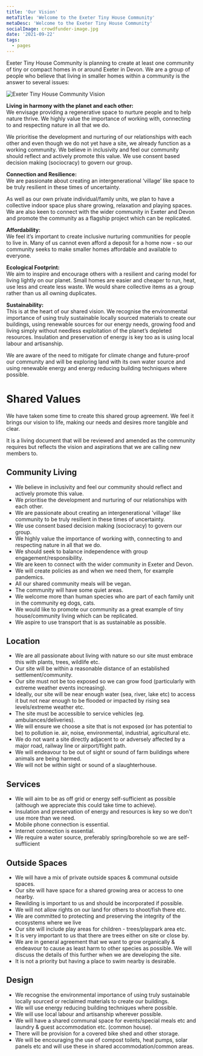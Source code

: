 ```yaml
---
title: 'Our Vision'
metaTitle: 'Welcome to the Exeter Tiny House Community'
metaDesc: 'Welcome to the Exeter Tiny House Community'
socialImage: crowdfunder-image.jpg
date: '2021-09-22'
tags:
  - pages
---
```


Exeter Tiny House Community is planning to create at least one community of tiny or compact homes in or around Exeter in Devon. We are a group of people who believe that living in smaller homes within a community is the answer to several issues:

![Exeter Tiny House Community Vision](/crowdfunder-image.jpg#right)

**Living in harmony with the planet and each other:**  
We envisage providing a regenerative space to nurture people and to help nature thrive. We highly value the importance of working with, connecting to and respecting nature in all that we do. 


We prioritise the development and nurturing of our relationships with each other and even though we do not yet have a site, we already function as a working community. We believe in inclusivity and feel our community should reflect and actively promote this value. We use consent based decision making (sociocracy) to govern our group. 

**Connection and Resilience:**  
We are passionate about creating an intergenerational ‘village’ like space to be truly resilient in these times of uncertainty. 

As well as our own private individual/family units, we plan to have a collective indoor space plus share growing, relaxation and playing spaces. We are also keen to connect with the wider community in Exeter and Devon and promote the community as a flagship project which can be replicated.

**Affordability:**  
We feel it’s important to create inclusive nurturing communities for people to live in. Many of us cannot even afford a deposit for a home now - so our community seeks to make smaller homes affordable and available to everyone. 

**Ecological Footprint:**  
We aim to inspire and encourage others with a resilient and caring model for living lightly on our planet. Small homes are easier and cheaper to run, heat, use less and create less waste. We would share collective items as a group rather than us all owning duplicates. 

**Sustainability:**  
This is at the heart of our shared vision. We recognise the environmental importance of using truly sustainable locally sourced materials to create our buildings, using renewable sources for our energy needs, growing food and living simply without needless exploitation of the planet’s depleted resources. Insulation and preservation of energy is key too as is using local labour and artisanship. 

We are aware of the need to mitigate for climate change and future-proof our community and will be exploring land with its own water source and using renewable energy and energy reducing building techniques where possible. 


# Shared Values

We have taken some time to create this shared group agreement. We feel it brings our vision to life, making our needs and desires more tangible and clear. 

It is a living document that will be reviewed and amended as the community requires but reflects the vision and aspirations that we are calling new members to.

## Community Living

- We believe in inclusivity and feel our community should reflect and actively promote this value.
- We prioritise the development and nurturing of our relationships with each other.
 - We are passionate about creating an intergenerational 'village' like community to be truly resilient in these times of uncertainty.
- We use consent based decision making (sociocracy) to govern our group.
- We highly value the importance of working with, connecting to and respecting nature in all that we do.
- We should seek to balance independence with group engagement/responsibility.
- We are keen to connect with the wider community in Exeter and Devon.
- We will create policies as and when we need them, for example pandemics.
- All our shared community meals will be vegan.
- The community will have some quiet areas.
- We welcome more than human species who are part of each family unit in the community eg dogs, cats.
- We would like to promote our community as a great example of tiny house/community living which can be replicated.
- We aspire to use transport that is as sustainable as possible.

## Location

- We are all passionate about living with nature so our site must embrace this with plants, trees, wildlife etc.
- Our site will be within a reasonable distance of an established settlement/community. 
- Our site must not be too exposed so we can grow food (particularly with extreme weather events increasing).
- Ideally, our site will be near enough water (sea, river, lake etc) to access it but not near enough to be flooded or impacted by rising sea levels/extreme weather etc.
- The site must be accessible to service vehicles (eg. ambulances/deliveries).
- We will ensure we choose a site that is not exposed (or has potential to be) to pollution ie. air, noise, environmental, industrial, agricultural etc.
- We do not want a site directly adjacent to or adversely affected by a major road, railway line or airport/flight path.
- We will endeavour to be out of sight or sound of farm buildings where animals are being harmed.
- We will not be within sight or sound of a slaughterhouse.

## Services

- We will aim to be as off grid or energy self-sufficient as possible (although we appreciate this could take time to achieve).
- Insulation and preservation of energy and resources is key so we don't use more than we need.
- Mobile phone connection is essential.
- Internet connection is essential.
- We require a water source, preferably spring/borehole so we are self-sufflicient

## Outside Spaces

- We will have a mix of private outside spaces & communal outside spaces.
- Our site will have space for a shared growing area or access to one nearby.
- Rewilding is important to us and should be incorporated if possible.
- We will not allow rights on our land for others to shoot/fish there etc.
- We are committed to protecting and preserving the integrity of the ecosystems where we live
- Our site will include play areas for children - trees/playpark area etc.
- It is very important to us that there are trees either on site or close by.
- We are in general agreement that we want to grow organically & endeavour to cause as least harm to other species as possible. We will discuss the details of this further when we are developing the site.
- It is not a priority but having a place to swim nearby is desirable.

## Design

- We recognise the environmental importance of using truly sustainable locally sourced or reclaimed materials to create our buildings.
- We will use energy reducing building techniques where possible.
- We will use local labour and artisanship wherever possible.
- We will have a shared communal space for events/special meals etc and laundry & guest accommodation etc. (common house).
- There will be provision for a covered bike shed and other storage.
- We will be encouraging the use of compost toilets, heat pumps, solar panels etc and will use these in shared accommodation/common areas.
